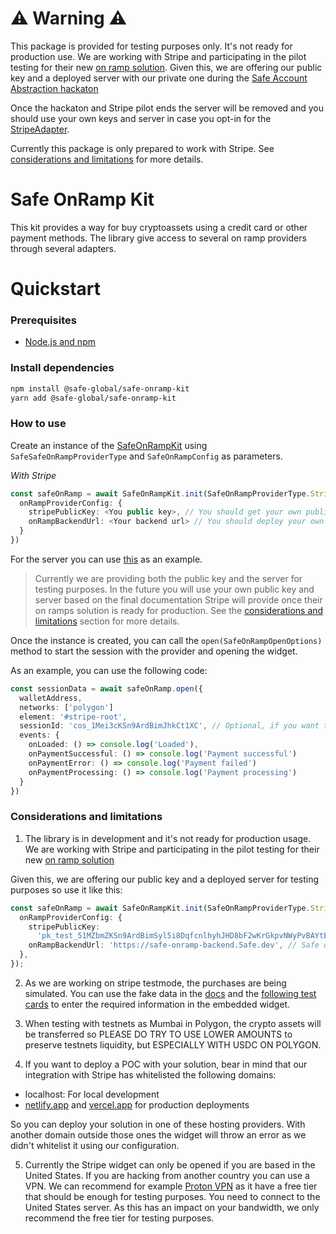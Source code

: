 # ⚠️ Warning ⚠️

This package is provided for testing purposes only. It's not ready for production use. We are working with Stripe and participating in the pilot testing for their new [on ramp solution](https://stripe.com/es/blog/crypto-onramp). Given this, we are offering our public key and a deployed server with our private one during the [Safe Account Abstraction hackaton](https://www.notion.so/Safe-Hackathon-Success-Guide-26ccbd7263ab44808d8f00106f35c2d7)

Once the hackaton and Stripe pilot ends the server will be removed and you should use your own keys and server in case you opt-in for the [StripeAdapter](https://github.com/safe-global/account-abstraction-sdk/blob/d56b46e44ea50221e0c63e2e96a62485ef72d903/packages/onramp-kit/src/adapters/StripeAdapter.ts).

Currently this package is only prepared to work with Stripe. See [considerations and limitations](#considerations-and-limitations) for more details.

# Safe OnRamp Kit

This kit provides a way for buy cryptoassets using a credit card or other payment methods. The library give access to several on ramp providers through several adapters.

# Quickstart

### Prerequisites

- [Node.js and npm](https://docs.npmjs.com/downloading-and-installing-node-js-and-npm#using-a-node-version-manager-to-install-nodejs-and-npm)

### Install dependencies

```bash
npm install @safe-global/safe-onramp-kit
yarn add @safe-global/safe-onramp-kit
```

### How to use

Create an instance of the [SafeOnRampKit](https://github.com/safe-global/account-abstraction-sdk/blob/d56b46e44ea50221e0c63e2e96a62485ef72d903/packages/onramp-kit/src/SafeOnRampKit.ts#L1) using `SafeSafeOnRampProviderType` and `SafeOnRampConfig` as parameters.

_With Stripe_

```typescript
const safeOnRamp = await SafeOnRampKit.init(SafeOnRampProviderType.Stripe, {
  onRampProviderConfig: {
    stripePublicKey: <You public key>, // You should get your own public and private keys from Stripe
    onRampBackendUrl: <Your backend url> // You should deploy your own server
  }
})
```

For the server you can use [this](https://github.com/safe-global/account-abstraction-sdk/blob/d56b46e44ea50221e0c63e2e96a62485ef72d903/packages/onramp-kit/example/server) as an example.

> Currently we are providing both the public key and the server for testing purposes. In the future you will use your own public key and server based on the final documentation Stripe will provide once their on ramps solution is ready for production. See the [considerations and limitations](#considerations-and-limitations) section for more details.

Once the instance is created, you can call the `open(SafeOnRampOpenOptions)` method to start the session with the provider and opening the widget.

As an example, you can use the following code:

```typescript
const sessionData = await safeOnRamp.open({
  walletAddress,
  networks: ['polygon']
  element: '#stripe-root',
  sessionId: 'cos_1Mei3cKSn9ArdBimJhkCt1XC', // Optional, if you want to use a specific created session
  events: {
    onLoaded: () => console.log('Loaded'),
    onPaymentSuccessful: () => console.log('Payment successful')
    onPaymentError: () => console.log('Payment failed')
    onPaymentProcessing: () => console.log('Payment processing')
  }
})
```

### Considerations and limitations

1. The library is in development and it's not ready for production usage. We are working with Stripe and participating in the pilot testing for their new [on ramp solution](https://stripe.com/es/blog/crypto-onramp)

Given this, we are offering our public key and a deployed server for testing purposes so use it like this:

```typescript
const safeOnRamp = await SafeOnRampKit.init(SafeOnRampProviderType.Stripe, {
  onRampProviderConfig: {
    stripePublicKey:
      'pk_test_51MZbmZKSn9ArdBimSyl5i8DqfcnlhyhJHD8bF2wKrGkpvNWyPvBAYtE211oHda0X3Ea1n4e9J9nh2JkpC7Sxm5a200Ug9ijfoO', // Safe public key
    onRampBackendUrl: 'https://safe-onramp-backend.5afe.dev', // Safe deployed server
  },
});
```

2. As we are working on stripe testmode, the purchases are being simulated. You can use the fake data in the [docs](https://stripe.com/docs/testing) and the [following test cards](https://stripe.com/docs/testing?testing-method=card-numbers#cards) to enter the required information in the embedded widget.

3. When testing with testnets as Mumbai in Polygon, the crypto assets will be transferred so PLEASE DO TRY TO USE LOWER AMOUNTS to preserve testnets liquidity, but ESPECIALLY WITH USDC ON POLYGON.

4. If you want to deploy a POC with your solution, bear in mind that our integration with Stripe has whitelisted the following domains:

- localhost: For local development
- [netlify.app](https://www.netlify.com) and [vercel.app](https://vercel.com) for production deployments

So you can deploy your solution in one of these hosting providers. With another domain outside those ones the widget will throw an error as we didn't whitelist it using our configuration.

5. Currently the Stripe widget can only be opened if you are based in the United States. If you are hacking from another country you can use a VPN. We can recommend for example [Proton VPN](https://protonvpn.com) as it have a free tier that should be enough for testing purposes. You need to connect to the United States server. As this has an impact on your bandwidth, we only recommend the free tier for testing purposes.
